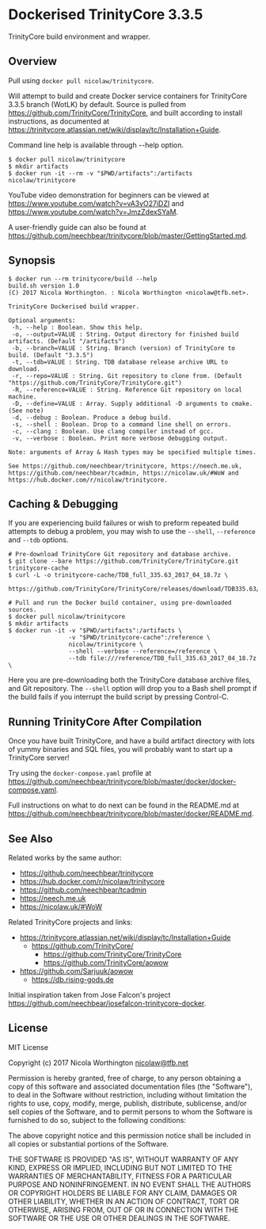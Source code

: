 # Dockerised TrinityCore 3.3.5

TrinityCore build environment and wrapper.


## Overview 

Pull using `docker pull nicolaw/trinitycore`.

Will attempt to build and create Docker service containers for TrinityCore 3.3.5
branch (WotLK) by default. Source is pulled from
https://github.com/TrinityCore/TrinityCore, and built according to install
instructions, as documented at
https://trinitycore.atlassian.net/wiki/display/tc/Installation+Guide.

Command line help is available through --help option.

    $ docker pull nicolaw/trinitycore
    $ mkdir artifacts
    $ docker run -it --rm -v "$PWD/artifacts":/artifacts nicolaw/trinitycore

YouTube video demonstration for beginners can be viewed at
https://www.youtube.com/watch?v=vA3yO27iDZI and
https://www.youtube.com/watch?v=JmzZdexSYaM.

A user-friendly guide can also be found at
https://github.com/neechbear/trinitycore/blob/master/GettingStarted.md.


## Synopsis

    $ docker run --rm trinitycore/build --help
    build.sh version 1.0
    (C) 2017 Nicola Worthington. : Nicola Worthington <nicolaw@tfb.net>.

    TrinityCore Dockerised build wrapper.

    Optional arguments:
     -h, --help : Boolean. Show this help.
     -o, --output=VALUE : String. Output directory for finished build artifacts. (Default "/artifacts")
     -b, --branch=VALUE : String. Branch (version) of TrinityCore to build. (Default "3.3.5")
     -t, --tdb=VALUE : String. TDB database release archive URL to download.
     -r, --repo=VALUE : String. Git repository to clone from. (Default "https://github.com/TrinityCore/TrinityCore.git")
     -R, --reference=VALUE : String. Reference Git repository on local machine.
     -D, --define=VALUE : Array. Supply additional -D arguments to cmake. (See note)
     -d, --debug : Boolean. Produce a debug build.
     -s, --shell : Boolean. Drop to a command line shell on errors.
     -c, --clang : Boolean. Use clang compiler instead of gcc.
     -v, --verbose : Boolean. Print more verbose debugging output.

    Note: arguments of Array & Hash types may be specified multiple times.

    See https://github.com/neechbear/trinitycore, https://neech.me.uk,
    https://github.com/neechbear/tcadmin, https://nicolaw.uk/#WoW and
    https://hub.docker.com/r/nicolaw/trinitycore.


## Caching & Debugging

If you are experiencing build failures or wish to preform repeated build
attempts to debug a problem, you may wish to use the `--shell`, `--reference`
and `--tdb` options.

    # Pre-download TrinityCore Git repository and database archive.
    $ git clone --bare https://github.com/TrinityCore/TrinityCore.git trinitycore-cache
    $ curl -L -o trinitycore-cache/TDB_full_335.63_2017_04_18.7z \
        https://github.com/TrinityCore/TrinityCore/releases/download/TDB335.63/TDB_full_335.63_2017_04_18.7z

    # Pull and run the Docker build container, using pre-downloaded sources.
    $ docker pull nicolaw/trinitycore
    $ mkdir artifacts
    $ docker run -it -v "$PWD/artifacts":/artifacts \
                     -v "$PWD/trinitycore-cache":/reference \
                     nicolaw/trinitycore \
                     --shell --verbose --reference=/reference \
                     --tdb file:///reference/TDB_full_335.63_2017_04_18.7z \

Here you are pre-downloading both the TrinityCore database archive files, and
Git repository. The `--shell` option will drop you to a Bash shell prompt if the
build fails if you interrupt the build script by pressing Control-C.


## Running TrinityCore After Compilation

Once you have built TrinityCore, and have a build artifact directory with lots
of yummy binaries and SQL files, you will probably want to start up a
TrinityCore server!

Try using the `docker-compose.yaml` profile at
https://github.com/neechbear/trinitycore/blob/master/docker/docker-compose.yaml.

Full instructions on what to do next can be found in the README.md at 
https://github.com/neechbear/trinitycore/blob/master/docker/README.md.


## See Also

Related works by the same author:

* https://github.com/neechbear/trinitycore
* https://hub.docker.com/r/nicolaw/trinitycore
* https://github.com/neechbear/tcadmin
* https://neech.me.uk
* https://nicolaw.uk/#WoW

Related TrinityCore projects and links:

* https://trinitycore.atlassian.net/wiki/display/tc/Installation+Guide
  * https://github.com/TrinityCore/
    * https://github.com/TrinityCore/TrinityCore
    * https://github.com/TrinityCore/aowow
* https://github.com/Sarjuuk/aowow
  * https://db.rising-gods.de

Initial inspiration taken from Jose Falcon's project
https://github.com/neechbear/josefalcon-trinitycore-docker.


## License

MIT License

Copyright (c) 2017 Nicola Worthington <nicolaw@tfb.net>

Permission is hereby granted, free of charge, to any person obtaining a copy
of this software and associated documentation files (the "Software"), to deal
in the Software without restriction, including without limitation the rights
to use, copy, modify, merge, publish, distribute, sublicense, and/or sell
copies of the Software, and to permit persons to whom the Software is
furnished to do so, subject to the following conditions:

The above copyright notice and this permission notice shall be included in all
copies or substantial portions of the Software.

THE SOFTWARE IS PROVIDED "AS IS", WITHOUT WARRANTY OF ANY KIND, EXPRESS OR
IMPLIED, INCLUDING BUT NOT LIMITED TO THE WARRANTIES OF MERCHANTABILITY,
FITNESS FOR A PARTICULAR PURPOSE AND NONINFRINGEMENT. IN NO EVENT SHALL THE
AUTHORS OR COPYRIGHT HOLDERS BE LIABLE FOR ANY CLAIM, DAMAGES OR OTHER
LIABILITY, WHETHER IN AN ACTION OF CONTRACT, TORT OR OTHERWISE, ARISING FROM,
OUT OF OR IN CONNECTION WITH THE SOFTWARE OR THE USE OR OTHER DEALINGS IN THE
SOFTWARE.

